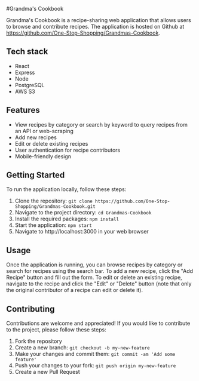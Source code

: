 #Grandma's Cookbook

Grandma's Cookbook is a recipe-sharing web application that allows users to browse and contribute recipes. The application is hosted on Github at https://github.com/One-Stop-Shopping/Grandmas-Cookbook.

## Tech stack 
- React 
- Express
- Node
- PostgreSQL
- AWS S3

## Features

- View recipes by category or search by keyword to query recipes from an API or web-scraping 
- Add new recipes
- Edit or delete existing recipes
- User authentication for recipe contributors
- Mobile-friendly design

## Getting Started

To run the application locally, follow these steps:

1. Clone the repository: `git clone https://github.com/One-Stop-Shopping/Grandmas-Cookbook.git`
2. Navigate to the project directory: `cd Grandmas-Cookbook`
3. Install the required packages: `npm install`
4. Start the application: `npm start`
5. Navigate to http://localhost:3000 in your web browser

## Usage

Once the application is running, you can browse recipes by category or search for recipes using the search bar. To add a new recipe, click the "Add Recipe" button and fill out the form. To edit or delete an existing recipe, navigate to the recipe and click the "Edit" or "Delete" button (note that only the original contributor of a recipe can edit or delete it).

## Contributing

Contributions are welcome and appreciated! If you would like to contribute to the project, please follow these steps:

1. Fork the repository
2. Create a new branch: `git checkout -b my-new-feature`
3. Make your changes and commit them: `git commit -am 'Add some feature'`
4. Push your changes to your fork: `git push origin my-new-feature`
5. Create a new Pull Request
